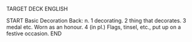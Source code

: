 TARGET DECK
ENGLISH

START
Basic
Decoration
Back: n. 1 decorating. 2 thing that decorates. 3 medal etc. Worn as an honour. 4 (in pl.) Flags, tinsel, etc., put up on a festive occasion.
END

